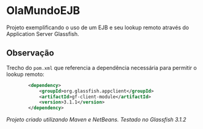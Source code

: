 # OlaMundoEJB

Projeto exemplificando o uso de um EJB e seu lookup remoto através do Application Server Glassfish.

## Observação

Trecho do `pom.xml` que referencia a dependência necessária para permitir o lookup remoto:

```xml
        <dependency>
            <groupId>org.glassfish.appclient</groupId>
            <artifactId>gf-client-module</artifactId>
            <version>3.1.1</version>
        </dependency>
```

*Projeto criado utilizando Maven e NetBeans. Testado no Glassfish 3.1.2*
